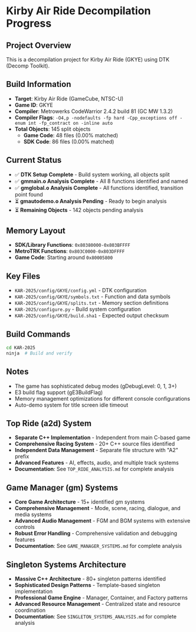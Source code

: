 # Kirby Air Ride Decompilation Progress

## Project Overview
This is a decompilation project for Kirby Air Ride (GKYE) using DTK (Decomp Toolkit).

## Build Information
- **Target**: Kirby Air Ride (GameCube, NTSC-U)
- **Game ID**: GKYE
- **Compiler**: Metrowerks CodeWarrior 2.4.2 build 81 (GC MW 1.3.2)
- **Compiler Flags**: `-O4,p -nodefaults -fp hard -Cpp_exceptions off -enum int -fp_contract on -inline auto`
- **Total Objects**: 145 split objects
  - **Game Code**: 48 files (0.00% matched)
  - **SDK Code**: 86 files (0.00% matched)

## Current Status
- ✅ **DTK Setup Complete** - Build system working, all objects split
- ✅ **gmmain.o Analysis Complete** - All 8 functions identified and named
- ✅ **gmglobal.o Analysis Complete** - All functions identified, transition point found
- ⏳ **gmautodemo.o Analysis Pending** - Ready to begin analysis
- ⏳ **Remaining Objects** - 142 objects pending analysis

## Memory Layout
- **SDK/Library Functions**: `0x80380000-0x803BFFFF`
- **MetroTRK Functions**: `0x803C0000-0x803DFFFF`
- **Game Code**: Starting around `0x80005800`

## Key Files
- `KAR-2025/config/GKYE/config.yml` - DTK configuration
- `KAR-2025/config/GKYE/symbols.txt` - Function and data symbols
- `KAR-2025/config/GKYE/splits.txt` - Memory section definitions
- `KAR-2025/configure.py` - Build system configuration
- `KAR-2025/config/GKYE/build.sha1` - Expected output checksum

## Build Commands
```bash
cd KAR-2025
ninja  # Build and verify
```

## Notes
- The game has sophisticated debug modes (gDebugLevel: 0, 1, 3+)
- E3 build flag support (gE3BuildFlag)
- Memory management optimizations for different console configurations
- Auto-demo system for title screen idle timeout

## Top Ride (a2d) System
- **Separate C++ Implementation** - Independent from main C-based game
- **Comprehensive Racing System** - 20+ C++ source files identified
- **Independent Data Management** - Separate file structure with "A2" prefix
- **Advanced Features** - AI, effects, audio, and multiple track systems
- **Documentation**: See `TOP_RIDE_ANALYSIS.md` for complete analysis

## Game Manager (gm) Systems
- **Core Game Architecture** - 15+ identified gm systems
- **Comprehensive Management** - Mode, scene, racing, dialogue, and media systems
- **Advanced Audio Management** - FGM and BGM systems with extensive controls
- **Robust Error Handling** - Comprehensive validation and debugging features
- **Documentation**: See `GAME_MANAGER_SYSTEMS.md` for complete analysis

## Singleton Systems Architecture
- **Massive C++ Architecture** - 80+ singleton patterns identified
- **Sophisticated Design Patterns** - Template-based singleton implementation
- **Professional Game Engine** - Manager, Container, and Factory patterns
- **Advanced Resource Management** - Centralized state and resource coordination
- **Documentation**: See `SINGLETON_SYSTEMS_ANALYSIS.md` for complete analysis
